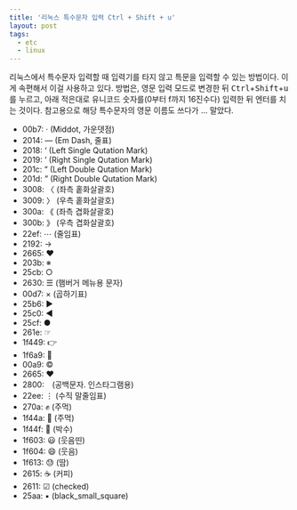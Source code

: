 ```yaml
---
title: '리눅스 특수문자 입력 Ctrl + Shift + u'
layout: post
tags: 
  - etc
  - linux
---
```


리눅스에서 특수문자 입력할 때 입력기를 타지 않고 특문을 입력할 수 있는 방법이다. 이게 속편해서 이걸 사용하고 있다. 방법은, 영문 입력 모드로 변경한 뒤 <kbd>Ctrl</kbd>+<kbd>Shift</kbd>+<kbd>u</kbd>를 누르고, 아래 적은대로 유니코드 숫자를(0부터 f까지 16진수다) 입력한 뒤 엔터를 치는 것이다. 참고용으로 해당 특수문자의 영문 이름도 쓰다가 ... 말았다. 

- 00b7: · (Middot, 가운뎃점)
- 2014: — (Em Dash, 줄표)
- 2018: ‘ (Left Single Qutation Mark)
- 2019: ’ (Right Single Qutation Mark)
- 201c: “ (Left Double Qutation Mark)
- 201d: ” (Right Double Qutation Mark)
- 3008: 〈 (좌측 홑화살괄호)
- 3009: 〉 (우측 홑화살괄호)
- 300a: 《 (좌측 겹화살괄호)
- 300b: 》 (우측 겹화살괄호)
- 22ef: ⋯ (줄임표)
- 2192: → 
- 2665: ♥
- 203b: ※
- 25cb: ○
- 2630: ☰ (햄버거 메뉴용 문자)
- 00d7: × (곱하기표)
- 25b6: ▶ 
- 25c0: ◀ 
- 25cf: ●
- 261e: ☞
- 1f449: 👉
- 1f6a9: 🚩
- 00a9: ©
- 2665: ♥
- 2800: ⠀(공백문자. 인스타그램용)
- 22ee: ⋮ (수직 말줄임표)
- 270a: ✊ (주먹)
- 1f44a: 👊 (주먹)
- 1f44f: 👏 (박수)
- 1f603: 😃 (웃음띤)
- 1f604: 😄 (웃음)
- 1f613: 😓 (땀)
- 2615: ☕ (커피)
- 2611: ☑ (checked)
- 25aa: ▪ (black\_small\_square)
